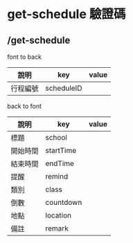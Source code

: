 # get-schedule 驗證碼
## /get-schedule
font to back

| 說明     | key      | value |
| -------- | -------- | ----- |
| 行程編號 | scheduleID |       |

back to font

| 說明     | key       | value |
| -------- | --------- | ----- |
| 標題     | school    |       |
| 開始時間 | startTime |       |
| 結束時間 | endTime   |       |
| 提醒     | remind    |       |
| 類別     | class     |       |
| 倒數     | countdown |       |
| 地點     | location  |       |
| 備註     | remark    |       |